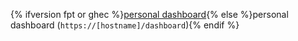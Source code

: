 {% ifversion fpt or ghec %}[personal dashboard](https://github.com/dashboard){% else %}personal dashboard (`https://[hostname]/dashboard`){% endif %}

